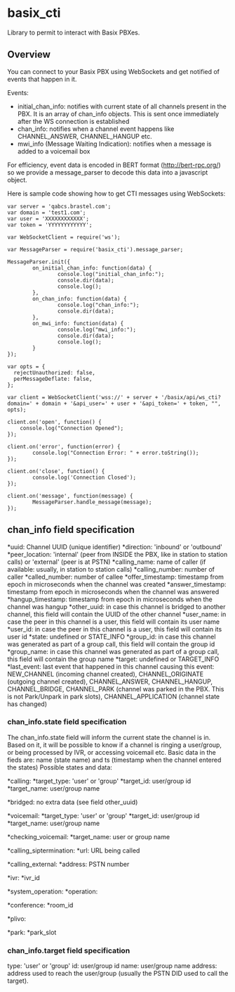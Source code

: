 # basix_cti

Library to permit to interact with Basix PBXes.

## Overview

You can connect to your Basix PBX using WebSockets and get notified of events that happen in it.

Events:
  - initial_chan_info: notifies with current state of all channels present in the PBX. It is an array of chan_info objects. This is sent once immediately after the WS connection is established
  - chan_info: notifies when a channel event happens like CHANNEL_ANSWER, CHANNEL_HANGUP etc.
  - mwi_info (Message Waiting Indication): notifies when a message is added to a voicemail box

For efficiency, event data is encoded in BERT format (http://bert-rpc.org/) so we provide a message_parser to decode this data into a javascript object.

Here is sample code showing how to get CTI messages using WebSockets:

```
var server = 'qabcs.brastel.com';
var domain = 'test1.com';
var user = 'XXXXXXXXXXXX';
var token = 'YYYYYYYYYYYY';

var WebSocketClient = require('ws');

var MessageParser = require('basix_cti').message_parser;

MessageParser.init({
        on_initial_chan_info: function(data) {
                console.log("initial_chan_info:");
                console.dir(data);
                console.log();
        },
        on_chan_info: function(data) {
                console.log("chan_info:");
                console.dir(data);
        },
        on_mwi_info: function(data) {
                console.log("mwi_info:");
                console.dir(data);
                console.log();
        }
});
 
var opts = {
  rejectUnauthorized: false,
  perMessageDeflate: false,
};

var client = WebSocketClient('wss://' + server + '/basix/api/ws_cti?domain=' + domain + '&api_user=' + user + '&api_token=' + token, "", opts);
 
client.on('open', function() {
    console.log("Connection Opened");
});
 
client.on('error', function(error) {
        console.log("Connection Error: " + error.toString());
});

client.on('close', function() {
        console.log('Connection Closed');
});

client.on('message', function(message) {
        MessageParser.handle_message(message);
});

```

## chan_info field specification

  *uuid: Channel UUID (unique identifier)
  *direction: 'inbound' or 'outbound'
  *peer_location: 'internal' (peer from INSIDE the PBX, like in station to station calls) or 'external' (peer is at PSTN)
  *calling_name: name of caller (if available: usually, in station to station calls) 
  *calling_number: number of caller
  *called_number: number of callee
  *offer_timestamp: timestamp from epoch in microseconds when the channel was created
  *answer_timestamp: timestamp from epoch in microseconds when the channel was answered
  *hangup_timestamp: timestamp from epoch in microseconds when the channel was hangup
  *other_uuid: in case this channel is bridged to another channel, this field will contain the UUID of the other channel
  *user_name: in case the peer in this channel is a user, this field will contain its user name
  *user_id: in case the peer in this channel is a user, this field will contain its user id
  *state: undefined or STATE_INFO
  *group_id: in case this channel was generated as part of a group call, this field will contain the group id
  *group_name: in case this channel was generated as part of a group call, this field will contain the group name
  *target: undefined or TARGET_INFO
  *last_event: last event that happened in this channel causing this event: NEW_CHANNEL (incoming channel created), CHANNEL_ORIGINATE (outgoing channel created), CHANNEL_ANSWER, CHANNEL_HANGUP, CHANNEL_BRIDGE, CHANNEL_PARK (channel was parked in the PBX. This is not Park/Unpark in park slots), CHANNEL_APPLICATION (channel state has changed)

### chan_info.state field specification

  The chan_info.state field will inform the current state the channel is in. Based on it, it will be possible to know if a channel is ringing a user/group, or being processed by IVR, or accessing voicemail etc.
  Basic data in the fieds are: name (state name) and ts (timestamp when the channel entered the states)
  Possible states and data:

  *calling:
    *target_type: 'user' or 'group'
    *target_id: user/group id
    *target_name: user/group name

  *bridged:
    no extra data (see field other_uuid)

  *voicemail:
    *target_type: 'user' or 'group'
    *target_id: user/group id
    *target_name: user/group name
  
  *checking_voicemail:
    *target_name: user or group name

  *calling_siptermination:
    *url: URL being called

  *calling_external:
    *address: PSTN number

  *ivr:
    *ivr_id

  *system_operation:
    *operation: 

  *conference:
    *room_id

  *plivo:

  *park:
    *park_slot


### chan_info.target field specification
  type: 'user' or 'group'
  id: user/group id
  name: user/group name
  address: address used to reach the user/group (usually the PSTN DID used to call the target).

